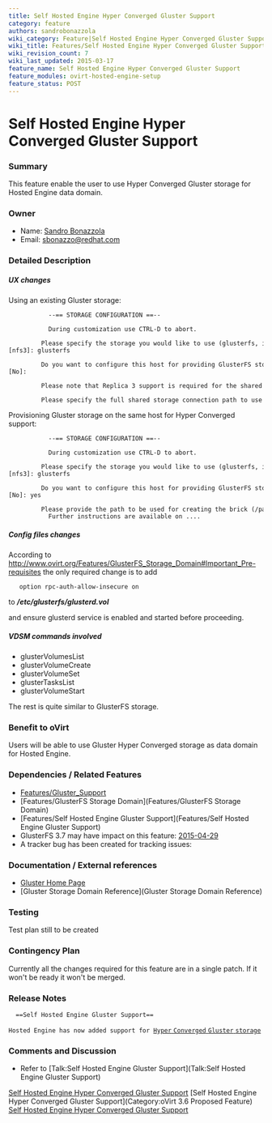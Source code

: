 ```yaml
---
title: Self Hosted Engine Hyper Converged Gluster Support
category: feature
authors: sandrobonazzola
wiki_category: Feature|Self Hosted Engine Hyper Converged Gluster Support
wiki_title: Features/Self Hosted Engine Hyper Converged Gluster Support
wiki_revision_count: 7
wiki_last_updated: 2015-03-17
feature_name: Self Hosted Engine Hyper Converged Gluster Support
feature_modules: ovirt-hosted-engine-setup
feature_status: POST
---
```


# Self Hosted Engine Hyper Converged Gluster Support

### Summary

This feature enable the user to use Hyper Converged Gluster storage for Hosted Engine data domain.

### Owner

*   Name: [ Sandro Bonazzola](User:SandroBonazzola)
*   Email: <sbonazzo@redhat.com>

### Detailed Description

##### UX changes

Using an existing Gluster storage:

               --== STORAGE CONFIGURATION ==--
              
               During customization use CTRL-D to abort.
               Please specify the storage you would like to use (glusterfs, iscsi, nfs3, nfs4)[nfs3]: glusterfs 
               Do you want to configure this host for providing GlusterFS storage? (Yes, No)[No]:
               Please note that Replica 3 support is required for the shared storage. 
               Please specify the full shared storage connection path to use (example: host:/path): 192.168.1.107:/hosted_engine_glusterfs

Provisioning Gluster storage on the same host for Hyper Converged support:

               --== STORAGE CONFIGURATION ==--
              
               During customization use CTRL-D to abort.
               Please specify the storage you would like to use (glusterfs, iscsi, nfs3, nfs4)[nfs3]: glusterfs
               Do you want to configure this host for providing GlusterFS storage? (Yes, No)[No]: yes
               Please provide the path to be used for creating the brick (/path): /he
               Further instructions are available on ....

##### Config files changes

According to <http://www.ovirt.org/Features/GlusterFS_Storage_Domain#Important_Pre-requisites> the only required change is to add

       option rpc-auth-allow-insecure on

to ***/etc/glusterfs/glusterd.vol***

and ensure glusterd service is enabled and started before proceeding.

##### VDSM commands involved

*   glusterVolumesList
*   glusterVolumeCreate
*   glusterVolumeSet
*   glusterTasksList
*   glusterVolumeStart

The rest is quite similar to GlusterFS storage.

### Benefit to oVirt

Users will be able to use Gluster Hyper Converged storage as data domain for Hosted Engine.

### Dependencies / Related Features

*   [Features/Gluster_Support](Features/Gluster_Support)
*   [Features/GlusterFS Storage Domain](Features/GlusterFS Storage Domain)
*   [Features/Self Hosted Engine Gluster Support](Features/Self Hosted Engine Gluster Support)
*   GlusterFS 3.7 may have impact on this feature: [2015-04-29](http://www.gluster.org/community/documentation/index.php/Planning37)
*   A tracker bug has been created for tracking issues:

### Documentation / External references

*   [Gluster Home Page](http://www.gluster.org/)
*   [Gluster Storage Domain Reference](Gluster Storage Domain Reference)

### Testing

Test plan still to be created

### Contingency Plan

Currently all the changes required for this feature are in a single patch. If it won't be ready it won't be merged.

### Release Notes

      ==Self Hosted Engine Gluster Support==
`Hosted Engine has now added support for `[`Hyper` `Converged` `Gluster` `storage`](Features/Self_Hosted_Engine_Hyper_Converged_Gluster_Support)

### Comments and Discussion

*   Refer to [Talk:Self Hosted Engine Gluster Support](Talk:Self Hosted Engine Gluster Support)

[Self Hosted Engine Hyper Converged Gluster Support](Category:Feature) [Self Hosted Engine Hyper Converged Gluster Support](Category:oVirt 3.6 Proposed Feature) [Self Hosted Engine Hyper Converged Gluster Support](Category:Integration)
